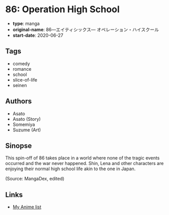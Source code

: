 # 86: Operation High School

-   **type**: manga
-   **original-name**: 86―エイティシックス― オペレーション・ハイスクール
-   **start-date**: 2020-06-27

## Tags

-   comedy
-   romance
-   school
-   slice-of-life
-   seinen

## Authors

-   Asato
-   Asato (Story)
-   Somemiya
-   Suzume (Art)

## Sinopse

This spin-off of 86 takes place in a world where none of the tragic events occurred and the war never happened. Shin, Lena and other characters are enjoying their normal high school life akin to the one in Japan.

(Source: MangaDex, edited)

## Links

-   [My Anime list](https://myanimelist.net/manga/129390/86__Operation_High_School)
